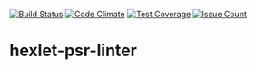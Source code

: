 [![Build Status](https://travis-ci.org/4johndoe/hexlet-psr-linter.svg?branch=master)](https://travis-ci.org/4johndoe/hexlet-psr-linter) [![Code Climate](https://codeclimate.com/github/4johndoe/hexlet-psr-linter/badges/gpa.svg)](https://codeclimate.com/github/4johndoe/hexlet-psr-linter) [![Test Coverage](https://codeclimate.com/github/hexlet-boilerplates/php-package/badges/coverage.svg)](https://codeclimate.com/github/hexlet-boilerplates/php-package/coverage) [![Issue Count](https://codeclimate.com/github/hexlet-boilerplates/php-package/badges/issue_count.svg)](https://codeclimate.com/github/hexlet-boilerplates/php-package)
# hexlet-psr-linter
